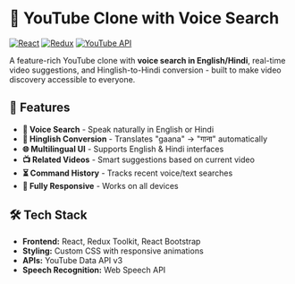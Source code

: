 # 🎥 YouTube Clone with Voice Search

[![React](https://img.shields.io/badge/React-20232A?style=flat&logo=react)](https://reactjs.org/)
[![Redux](https://img.shields.io/badge/Redux-764ABC?style=flat&logo=redux)](https://redux-toolkit.js.org/)
[![YouTube API](https://img.shields.io/badge/YouTube_API-FF0000?style=flat&logo=youtube)](https://developers.google.com/youtube/v3)

A feature-rich YouTube clone with **voice search in English/Hindi**, real-time video suggestions, and Hinglish-to-Hindi conversion - built to make video discovery accessible to everyone.


## 🌟 Features

- **🎤 Voice Search** - Speak naturally in English or Hindi
- **🔄 Hinglish Conversion** - Translates "gaana" → "गाना" automatically
- **🌐 Multilingual UI** - Supports English & Hindi interfaces
- **📺 Related Videos** - Smart suggestions based on current video
- **⏳ Command History** - Tracks recent voice/text searches
- **📱 Fully Responsive** - Works on all devices

## 🛠 Tech Stack

- **Frontend:** React, Redux Toolkit, React Bootstrap
- **Styling:** Custom CSS with responsive animations
- **APIs:** YouTube Data API v3
- **Speech Recognition:** Web Speech API
